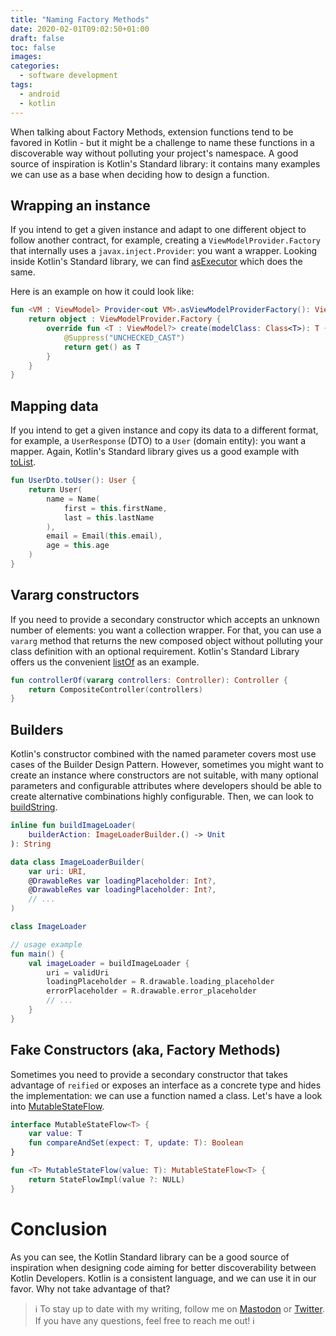```yaml
---
title: "Naming Factory Methods"
date: 2020-02-01T09:02:50+01:00
draft: false
toc: false
images:
categories:
  - software development
tags:
  - android
  - kotlin
---
```


When talking about Factory Methods, extension functions tend to be favored in Kotlin - but it might be a challenge to name these functions in a discoverable way without polluting your project's namespace. A good source of inspiration is Kotlin's Standard library: it contains many examples we can use as a base when deciding how to design a function.

## Wrapping an instance

If you intend to get a given instance and adapt to one different object to follow another contract, for example, creating a `ViewModelProvider.Factory` that internally uses a `javax.inject.Provider`: you want a wrapper. Looking inside Kotlin's Standard library, we can find [asExecutor](https://kotlin.github.io/kotlinx.coroutines/kotlinx-coroutines-core/kotlinx.coroutines/as-executor.html) which does the same.

Here is an example on how it could look like:
```kotlin
fun <VM : ViewModel> Provider<out VM>.asViewModelProviderFactory(): ViewModelProvider.Factory {
    return object : ViewModelProvider.Factory {
        override fun <T : ViewModel?> create(modelClass: Class<T>): T {
            @Suppress("UNCHECKED_CAST")
            return get() as T
        }
    }
}
```

## Mapping data

If you intend to get a given instance and copy its data to a different format, for example, a `UserResponse` (DTO) to a `User` (domain entity): you want a mapper. Again, Kotlin's Standard library gives us a good example with [toList](https://kotlinlang.org/api/latest/jvm/stdlib/kotlin.collections/to-list.html?_ga=2.130355144.672183661.1577982073-802284527.1577800392).

```kotlin
fun UserDto.toUser(): User {
    return User(
        name = Name(
            first = this.firstName,
            last = this.lastName
        ),
        email = Email(this.email),
        age = this.age
    )
}
```

## Vararg constructors

If you need to provide a secondary constructor which accepts an unknown number of elements: you want a collection wrapper. For that, you can use a `vararg` method that returns the new composed object without polluting your class definition with an optional requirement. Kotlin's Standard Library offers us the convenient [listOf](https://kotlinlang.org/api/latest/jvm/stdlib/kotlin.collections/list-of.html?_ga=2.139095028.672183661.1577982073-802284527.1577800392) as an example.

```kotlin
fun controllerOf(vararg controllers: Controller): Controller {
    return CompositeController(controllers)
}
```

## Builders

Kotlin's constructor combined with the named parameter covers most use cases of the Builder Design Pattern. However, sometimes you might want to create an instance where constructors are not suitable, with many optional parameters and configurable attributes where developers should be able to create alternative combinations highly configurable. Then, we can look to [buildString](https://kotlinlang.org/api/latest/jvm/stdlib/kotlin.text/build-string.html).

```kotlin
inline fun buildImageLoader(
    builderAction: ImageLoaderBuilder.() -> Unit
): String

data class ImageLoaderBuilder(
    var uri: URI,
    @DrawableRes var loadingPlaceholder: Int?,
    @DrawableRes var loadingPlaceholder: Int?,
    // ...
)

class ImageLoader

// usage example
fun main() {
    val imageLoader = buildImageLoader {
        uri = validUri
        loadingPlaceholder = R.drawable.loading_placeholder
        errorPlaceholder = R.drawable.error_placeholder
        // ...
    }
}
```

## Fake Constructors (aka, Factory Methods)

Sometimes you need to provide a secondary constructor that takes advantage of `reified` or exposes an interface as a concrete type and hides the implementation: we can use a function named a class. Let's have a look into [MutableStateFlow](https://github.com/Kotlin/kotlinx.coroutines/blob/master/kotlinx-coroutines-core/common/src/flow/StateFlow.kt#L187).

```kotlin
interface MutableStateFlow<T> {
    var value: T
    fun compareAndSet(expect: T, update: T): Boolean
}

fun <T> MutableStateFlow(value: T): MutableStateFlow<T> {
    return StateFlowImpl(value ?: NULL)
}
```

# Conclusion

As you can see, the Kotlin Standard library can be a good source of inspiration when designing code aiming for better discoverability between Kotlin Developers. Kotlin is a consistent language, and we can use it in our favor. Why not take advantage of that?

> ℹ️ To stay up to date with my writing, follow me on [Mastodon](http://androiddev.social/@mg) or [Twitter](https://twitter.com/marcellogalhard). If you have any questions, feel free to reach me out! ℹ️
